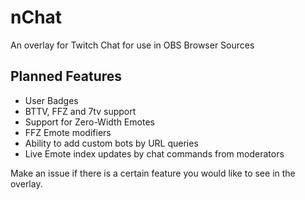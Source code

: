 # nChat

An overlay for Twitch Chat for use in OBS Browser Sources

## Planned Features

- User Badges
- BTTV, FFZ and 7tv support
- Support for Zero-Width Emotes
- FFZ Emote modifiers
- Ability to add custom bots by URL queries
- Live Emote index updates by chat commands from moderators

Make an issue if there is a certain feature you would like to see in the overlay.
